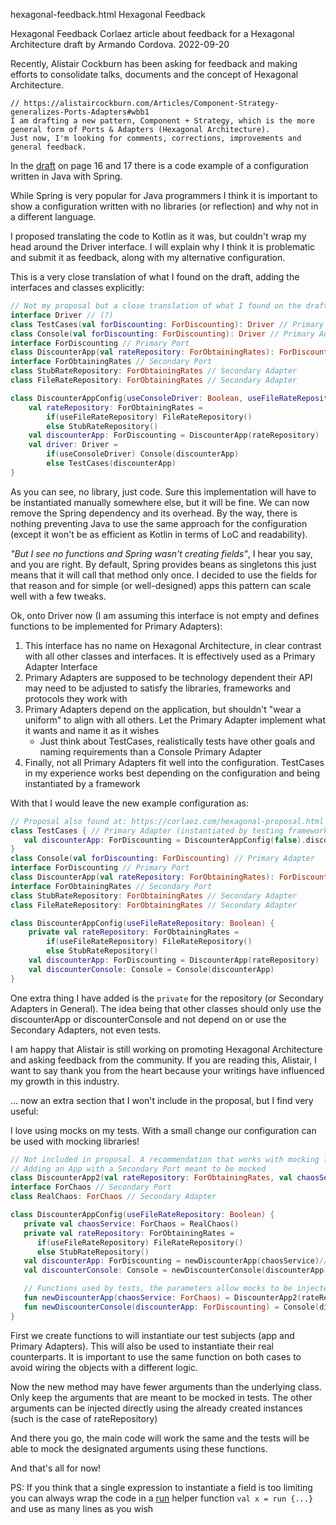 hexagonal-feedback.html
Hexagonal Feedback

Hexagonal Feedback
Corlaez article about feedback for a Hexagonal Architecture draft by Armando Cordova.
2022-09-20


Recently, Alistair Cockburn has been asking for feedback and making efforts to consolidate talks, documents and the concept of Hexagonal Architecture.

```text
// https://alistaircockburn.com/Articles/Component-Strategy-generalizes-Ports-Adapters#wbb1
I am drafting a new pattern, Component + Strategy, which is the more general form of Ports & Adapters (Hexagonal Architecture).
Just now, I'm looking for comments, corrections, improvements and general feedback.
```

In the [draft](https://alistaircockburn.com/Component%20plus%20strategy.pdf) on page 16 and 17 there is a code example of a configuration written in Java with Spring.

While Spring is very popular for Java programmers I think it is important to show a configuration written with no libraries (or reflection) and why not in a different language.

I proposed translating the code to Kotlin as it was, but couldn't wrap my head around the Driver interface. I will explain why I think it is problematic and submit it as feedback, along with my alternative configuration.

This is a very close translation of what I found on the draft, adding the interfaces and classes explicitly:

```kotlin
// Not my proposal but a close translation of what I found on the draft
interface Driver // (?)
class TestCases(val forDiscounting: ForDiscounting): Driver // Primary Adapter
class Console(val forDiscounting: ForDiscounting): Driver // Primary Adapter
interface ForDiscounting // Primary Port
class DiscounterApp(val rateRepository: ForObtainingRates): ForDiscounting // App
interface ForObtainingRates // Secondary Port
class StubRateRepository: ForObtainingRates // Secondary Adapter
class FileRateRepository: ForObtainingRates // Secondary Adapter

class DiscounterAppConfig(useConsoleDriver: Boolean, useFileRateRepository: Boolean) {
    val rateRepository: ForObtainingRates =
        if(useFileRateRepository) FileRateRepository()
        else StubRateRepository()
    val discounterApp: ForDiscounting = DiscounterApp(rateRepository)
    val driver: Driver =
        if(useConsoleDriver) Console(discounterApp)
        else TestCases(discounterApp)
}
```

As you can see, no library, just code. Sure this implementation will have to be instantiated manually somewhere else, but it will be fine. We can now remove the Spring dependency and its overhead. 
By the way, there is nothing preventing Java to use the same approach for the configuration (except it won't be as efficient as Kotlin in terms of LoC and readability).

_"But I see no functions and Spring wasn't creating fields"_, I hear you say, and you are right. By default, Spring provides beans as singletons this just means that it will call that method only once. I decided to use the fields for that reason and for simple (or well-designed) apps this pattern can scale well with a few tweaks.

Ok, onto Driver now (I am assuming this interface is not empty and defines functions to be implemented for Primary Adapters):

1. This interface has no name on Hexagonal Architecture, in clear contrast with all other classes and interfaces. It is effectively used as a Primary Adapter Interface
2. Primary Adapters are supposed to be technology dependent their API may need to be adjusted to satisfy the libraries, frameworks and protocols they work with
3. Primary Adapters depend on the application, but shouldn't "wear a uniform" to align with all others. Let the Primary Adapter implement what it wants and name it as it wishes
   * Just think about TestCases, realistically tests have other goals and naming requirements than a Console Primary Adapter
4. Finally, not all Primary Adapters fit well into the configuration. TestCases in my experience works best depending on the configuration and being instantiated by a framework

With that I would leave the new example configuration as:

```kotlin
// Proposal also found at: https://corlaez.com/hexagonal-proposal.html
class TestCases { // Primary Adapter (instantiated by testing framework)
   val discounterApp: ForDiscounting = DiscounterAppConfig(false).discounterApp
}
class Console(val forDiscounting: ForDiscounting) // Primary Adapter
interface ForDiscounting // Primary Port
class DiscounterApp(val rateRepository: ForObtainingRates): ForDiscounting // App
interface ForObtainingRates // Secondary Port
class StubRateRepository: ForObtainingRates // Secondary Adapter
class FileRateRepository: ForObtainingRates // Secondary Adapter

class DiscounterAppConfig(useFileRateRepository: Boolean) {
    private val rateRepository: ForObtainingRates =
        if(useFileRateRepository) FileRateRepository()
        else StubRateRepository()
    val discounterApp: ForDiscounting = DiscounterApp(rateRepository)
    val discounterConsole: Console = Console(discounterApp)
}
```

One extra thing I have added is the `private` for the repository (or Secondary Adapters in General). The idea being that 
other classes should only use the discounterApp or discounterConsole and not depend on or use the Secondary Adapters, not even tests.

I am happy that Alistair is still working on promoting Hexagonal Architecture and asking feedback from the community. 
If you are reading this, Alistair, I want to say thank you from the heart because your writings have influenced my growth in this industry.

... now an extra section that I won't include in the proposal, but I find very useful:

I love using mocks on my tests. With a small change our configuration can be used with mocking libraries!

```kotlin
// Not included in proposal. A recommendation that works with mocking libraries
// Adding an App with a Secondary Port meant to be mocked
class DiscounterApp2(val rateRepository: ForObtainingRates, val chaosService: ForChaos): ForDiscounting // App
interface ForChaos // Secondary Port
class RealChaos: ForChaos // Secondary Adapter

class DiscounterAppConfig(useFileRateRepository: Boolean) {
   private val chaosService: ForChaos = RealChaos()
   private val rateRepository: ForObtainingRates =
      if(useFileRateRepository) FileRateRepository()
      else StubRateRepository()
   val discounterApp: ForDiscounting = newDiscounterApp(chaosService)// Same function used here
   val discounterConsole: Console = newDiscounterConsole(discounterApp)// Same function used here

   // Functions used by tests, the parameters allow mocks to be injected.
   fun newDiscounterApp(chaosService: ForChaos) = DiscounterApp2(rateRepository, chaosService)
   fun newDiscounterConsole(discounterApp: ForDiscounting) = Console(discounterApp)
}
```

First we create functions to will instantiate our test subjects (app and Primary Adapters). This will also be used to instantiate their real counterparts.
It is important to use the same function on both cases to avoid wiring the objects with a different logic.

Now the new method may have fewer arguments than the underlying class. Only keep the arguments that are meant to be mocked in tests.
The other arguments can be injected directly using the already created instances (such is the case of rateRepository)

And there you go, the main code will work the same and the tests will be able to mock the designated arguments using these functions.

And that's all for now!

PS: If you think that a single expression to instantiate a field is too limiting you can always wrap the code in a 
[run](https://kotlinlang.org/api/latest/jvm/stdlib/kotlin/run.html) helper function `val x = run {...}` and use as many lines as you wish

